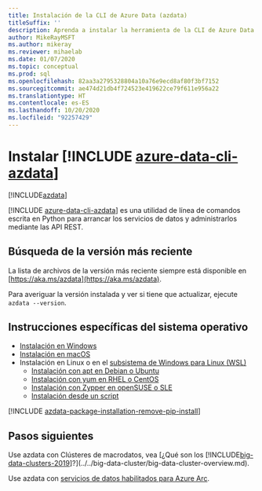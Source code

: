 ```yaml
---
title: Instalación de la CLI de Azure Data (azdata)
titleSuffix: ''
description: Aprenda a instalar la herramienta de la CLI de Azure Data (azdata).
author: MikeRayMSFT
ms.author: mikeray
ms.reviewer: mihaelab
ms.date: 01/07/2020
ms.topic: conceptual
ms.prod: sql
ms.openlocfilehash: 82aa3a2795328804a10a76e9ecd8af80f3bf7152
ms.sourcegitcommit: ae474d21db4f724523e419622ce79f611e956a22
ms.translationtype: HT
ms.contentlocale: es-ES
ms.lasthandoff: 10/20/2020
ms.locfileid: "92257429"
---
```

# <a name="install-azure-data-cli-azdata"></a>Instalar [!INCLUDE [azure-data-cli-azdata](../../includes/azure-data-cli-azdata.md)]

[!INCLUDE[azdata](../../includes/applies-to-version/azdata.md)]

[!INCLUDE [azure-data-cli-azdata](../../includes/azure-data-cli-azdata.md)] es una utilidad de línea de comandos escrita en Python para arrancar los servicios de datos y administrarlos mediante las API REST. 

## <a name="find-latest-version"></a>Búsqueda de la versión más reciente

La lista de archivos de la versión más reciente siempre está disponible en [https://aka.ms/azdata](https://aka.ms/azdata).

Para averiguar la versión instalada y ver si tiene que actualizar, ejecute `azdata --version`.

## <a name="os-specific-instructions"></a>Instrucciones específicas del sistema operativo

* [Instalación en Windows](../install/deploy-install-azdata-installer.md)
* [Instalación en macOS](../install/deploy-install-azdata-macos.md)
* Instalación en Linux o en el [subsistema de Windows para Linux (WSL)](/windows/wsl/about/)
   * [Instalación con apt en Debian o Ubuntu](../install/deploy-install-azdata-linux-package.md)
   * [Instalación con yum en RHEL o CentOS](../install/deploy-install-azdata-yum.md)
   * [Instalación con Zypper en openSUSE o SLE](../install/deploy-install-azdata-zypper.md)
   * [Instalación desde un script](../install/deploy-install-azdata-pip.md)

[!INCLUDE [azdata-package-installation-remove-pip-install](../../includes/azdata-package-installation-remove-pip-install.md)]

## <a name="next-steps"></a>Pasos siguientes

Use azdata con Clústeres de macrodatos, vea [¿Qué son los [!INCLUDE[big-data-clusters-2019](../../includes/ssbigdataclusters-ver15.md)]?](../../big-data-cluster/big-data-cluster-overview.md).

Use azdata con [servicios de datos habilitados para Azure Arc](/azure/azure-arc/data/).
